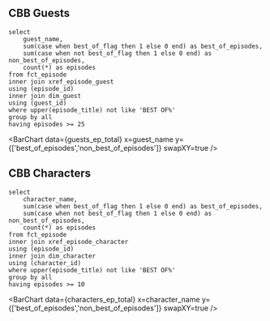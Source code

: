 ## CBB Guests

```guests_ep_total
select 
    guest_name, 
    sum(case when best_of_flag then 1 else 0 end) as best_of_episodes, 
    sum(case when not best_of_flag then 1 else 0 end) as non_best_of_episodes, 
    count(*) as episodes
from fct_episode 
inner join xref_episode_guest
using (episode_id)
inner join dim_guest
using (guest_id)
where upper(episode_title) not like 'BEST OF%'
group by all
having episodes >= 25
```

<BarChart 
    data={guests_ep_total} 
    x=guest_name 
    y={['best_of_episodes','non_best_of_episodes']}
    swapXY=true
/>

## CBB Characters

```characters_ep_total
select 
    character_name, 
    sum(case when best_of_flag then 1 else 0 end) as best_of_episodes, 
    sum(case when not best_of_flag then 1 else 0 end) as non_best_of_episodes, 
    count(*) as episodes
from fct_episode 
inner join xref_episode_character
using (episode_id)
inner join dim_character
using (character_id)
where upper(episode_title) not like 'BEST OF%'
group by all
having episodes >= 10
```

<BarChart 
    data={characters_ep_total} 
    x=character_name 
    y={['best_of_episodes','non_best_of_episodes']}
    swapXY=true
/>
